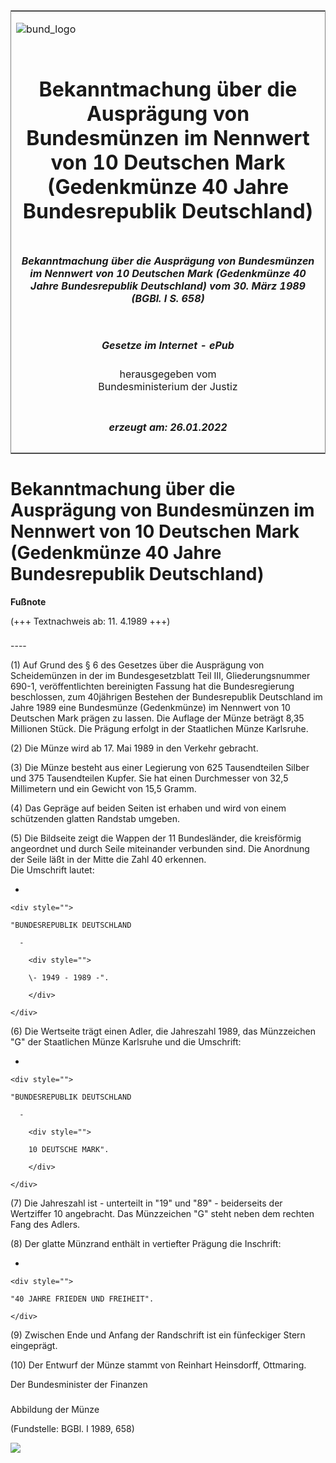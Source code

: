 <span id="DECKBLATT.html"></span>

<table border="0" frame="border" width="100%">

<tr valign="top">

<td align="left">

![bund\_logo](BfJ_2021_Web_de_de.gif)

</td>

<td align="right">

 

</td>

</tr>

<tr align="center" valign="middle">

<td colspan="2">

# Bekanntmachung über die Ausprägung von Bundesmünzen im Nennwert von 10 Deutschen Mark (Gedenkmünze 40 Jahre Bundesrepublik Deutschland)

</td>

</tr>

<tr align="center" valign="middle">

<td colspan="2">

##### Bekanntmachung über die Ausprägung von Bundesmünzen im Nennwert von 10 Deutschen Mark (Gedenkmünze 40 Jahre Bundesrepublik Deutschland) vom 30. März 1989 (BGBl. I S. 658)

</td>

</tr>

<tr align="center" valign="middle">

<td colspan="2">

  
  

##### Gesetze im Internet - ePub  
  
herausgegeben vom  
Bundesministerium der Justiz

</td>

</tr>

<tr align="center" valign="bottom">

<td colspan="2">

  
  

##### erzeugt am: 26.01.2022

</td>

</tr>

</table>

<span id="BJNR006580989.html"></span>

# Bekanntmachung über die Ausprägung von Bundesmünzen im Nennwert von 10 Deutschen Mark (Gedenkmünze 40 Jahre Bundesrepublik Deutschland)

<div>

  
**Fußnote**

<div class="jnhtml">

<div>

<div class="jurAbsatz">

(+++ Textnachweis ab: 11. 4.1989 +++)

</div>

</div>

</div>

</div>

<span id="BJNR006580989BJNE000100326.html"></span>

###   
\----

<div>

<div class="jnhtml">

<div>

<div class="jurAbsatz">

(1) Auf Grund des § 6 des Gesetzes über die Ausprägung von Scheidemünzen
in der im Bundesgesetzblatt Teil III, Gliederungsnummer 690-1,
veröffentlichten bereinigten Fassung hat die Bundesregierung
beschlossen, zum 40jährigen Bestehen der Bundesrepublik Deutschland im
Jahre 1989 eine Bundesmünze (Gedenkmünze) im Nennwert von 10 Deutschen
Mark prägen zu lassen. Die Auflage der Münze beträgt 8,35 Millionen
Stück. Die Prägung erfolgt in der Staatlichen Münze Karlsruhe.

</div>

<div class="jurAbsatz">

(2) Die Münze wird ab 17. Mai 1989 in den Verkehr gebracht.

</div>

<div class="jurAbsatz">

(3) Die Münze besteht aus einer Legierung von 625 Tausendteilen Silber
und 375 Tausendteilen Kupfer. Sie hat einen Durchmesser von 32,5
Millimetern und ein Gewicht von 15,5 Gramm.

</div>

<div class="jurAbsatz">

(4) Das Gepräge auf beiden Seiten ist erhaben und wird von einem
schützenden glatten Randstab umgeben.

</div>

<div class="jurAbsatz">

(5) Die Bildseite zeigt die Wappen der 11 Bundesländer, die kreisförmig
angeordnet und durch Seile miteinander verbunden sind. Die Anordnung der
Seile läßt in der Mitte die Zahl 40 erkennen.  
Die Umschrift lautet:

  - 
    
    <div style="">
    
    "BUNDESREPUBLIK DEUTSCHLAND
    
      - 
        
        <div style="">
        
        \- 1949 - 1989 -".
        
        </div>
    
    </div>

</div>

<div class="jurAbsatz">

(6) Die Wertseite trägt einen Adler, die Jahreszahl 1989, das
Münzzeichen "G" der Staatlichen Münze Karlsruhe und die Umschrift:

  - 
    
    <div style="">
    
    "BUNDESREPUBLIK DEUTSCHLAND
    
      - 
        
        <div style="">
        
        10 DEUTSCHE MARK".
        
        </div>
    
    </div>

</div>

<div class="jurAbsatz">

(7) Die Jahreszahl ist - unterteilt in "19" und "89" - beiderseits der
Wertziffer 10 angebracht. Das Münzzeichen "G" steht neben dem rechten
Fang des Adlers.

</div>

<div class="jurAbsatz">

(8) Der glatte Münzrand enthält in vertiefter Prägung die Inschrift:

  - 
    
    <div style="">
    
    "40 JAHRE FRIEDEN UND FREIHEIT".
    
    </div>

</div>

<div class="jurAbsatz">

(9) Zwischen Ende und Anfang der Randschrift ist ein fünfeckiger Stern
eingeprägt.

</div>

<div class="jurAbsatz">

(10) Der Entwurf der Münze stammt von Reinhart Heinsdorff, Ottmaring.  
  
<span class="SP">Der Bundesminister der Finanzen</span>

</div>

</div>

</div>

</div>

<span id="BJNR006580989BJNE000200326.html"></span>

###   
Abbildung der Münze

<div>

<div class="jnhtml">

<div>

<div class="jurAbsatz">

<div class="kommentar_Fundstelle">

  
(Fundstelle: BGBl. I 1989, 658)

</div>

  
  
![](bgbl1_1989_j0658_0010.jpeg)  
  

</div>

</div>

</div>

</div>
